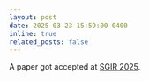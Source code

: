 ```yaml
---
layout: post
date: 2025-03-23 15:59:00-0400
inline: true
related_posts: false
---
```


A paper got accepted at [SGIR 2025](https://sigir2025.dei.unipd.it/).
